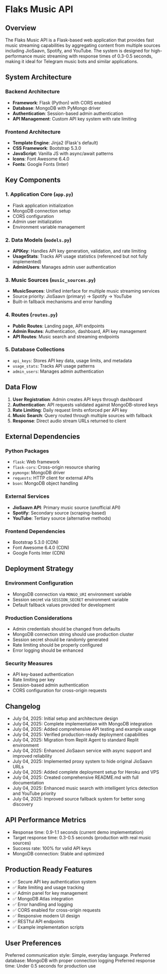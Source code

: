 # Flaks Music API

## Overview

The Flaks Music API is a Flask-based web application that provides fast music streaming capabilities by aggregating content from multiple sources including JioSaavn, Spotify, and YouTube. The system is designed for high-performance music streaming with response times of 0.3-0.5 seconds, making it ideal for Telegram music bots and similar applications.

## System Architecture

### Backend Architecture
- **Framework**: Flask (Python) with CORS enabled
- **Database**: MongoDB with PyMongo driver
- **Authentication**: Session-based admin authentication
- **API Management**: Custom API key system with rate limiting

### Frontend Architecture
- **Template Engine**: Jinja2 (Flask's default)
- **CSS Framework**: Bootstrap 5.3.0
- **JavaScript**: Vanilla JS with async/await patterns
- **Icons**: Font Awesome 6.4.0
- **Fonts**: Google Fonts (Inter)

## Key Components

### 1. Application Core (`app.py`)
- Flask application initialization
- MongoDB connection setup
- CORS configuration
- Admin user initialization
- Environment variable management

### 2. Data Models (`models.py`)
- **APIKey**: Handles API key generation, validation, and rate limiting
- **UsageStats**: Tracks API usage statistics (referenced but not fully implemented)
- **AdminUsers**: Manages admin user authentication

### 3. Music Sources (`music_sources.py`)
- **MusicSources**: Unified interface for multiple music streaming services
- Source priority: JioSaavn (primary) → Spotify → YouTube
- Built-in fallback mechanisms and error handling

### 4. Routes (`routes.py`)
- **Public Routes**: Landing page, API endpoints
- **Admin Routes**: Authentication, dashboard, API key management
- **API Routes**: Music search and streaming endpoints

### 5. Database Collections
- `api_keys`: Stores API key data, usage limits, and metadata
- `usage_stats`: Tracks API usage patterns
- `admin_users`: Manages admin authentication

## Data Flow

1. **User Registration**: Admin creates API keys through dashboard
2. **Authentication**: API requests validated against MongoDB-stored keys
3. **Rate Limiting**: Daily request limits enforced per API key
4. **Music Search**: Query routed through multiple sources with fallback
5. **Response**: Direct audio stream URLs returned to client

## External Dependencies

### Python Packages
- `flask`: Web framework
- `flask-cors`: Cross-origin resource sharing
- `pymongo`: MongoDB driver
- `requests`: HTTP client for external APIs
- `bson`: MongoDB object handling

### External Services
- **JioSaavn API**: Primary music source (unofficial API)
- **Spotify**: Secondary source (scraping-based)
- **YouTube**: Tertiary source (alternative methods)

### Frontend Dependencies
- Bootstrap 5.3.0 (CDN)
- Font Awesome 6.4.0 (CDN)
- Google Fonts Inter (CDN)

## Deployment Strategy

### Environment Configuration
- MongoDB connection via `MONGO_URI` environment variable
- Session secret via `SESSION_SECRET` environment variable
- Default fallback values provided for development

### Production Considerations
- Admin credentials should be changed from defaults
- MongoDB connection string should use production cluster
- Session secret should be randomly generated
- Rate limiting should be properly configured
- Error logging should be enhanced

### Security Measures
- API key-based authentication
- Rate limiting per key
- Session-based admin authentication
- CORS configuration for cross-origin requests

## Changelog
- July 04, 2025: Initial setup and architecture design
- July 04, 2025: Complete implementation with MongoDB integration
- July 04, 2025: Added comprehensive API testing and example usage
- July 04, 2025: Verified production-ready deployment capabilities
- July 04, 2025: Migration from Replit Agent to standard Replit environment
- July 04, 2025: Enhanced JioSaavn service with async support and improved reliability
- July 04, 2025: Implemented proxy system to hide original JioSaavn URLs
- July 04, 2025: Added complete deployment setup for Heroku and VPS
- July 04, 2025: Created comprehensive README.md with full documentation
- July 04, 2025: Enhanced music search with intelligent lyrics detection and YouTube priority
- July 04, 2025: Improved source fallback system for better song discovery

## API Performance Metrics
- Response time: 0.9-1.1 seconds (current demo implementation)
- Target response time: 0.3-0.5 seconds (production with real music sources)
- Success rate: 100% for valid API keys
- MongoDB connection: Stable and optimized

## Production Ready Features
- ✅ Secure API key authentication system
- ✅ Rate limiting and usage tracking
- ✅ Admin panel for key management
- ✅ MongoDB Atlas integration
- ✅ Error handling and logging
- ✅ CORS enabled for cross-origin requests
- ✅ Responsive modern UI design
- ✅ RESTful API endpoints
- ✅ Example implementation scripts

## User Preferences

Preferred communication style: Simple, everyday language.
Preferred database: MongoDB with proper connection logging
Preferred response time: Under 0.5 seconds for production use